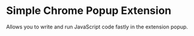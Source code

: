 # Simple Chrome Popup Extension
Allows you to write and run JavaScript code fastly in the extension popup. 
